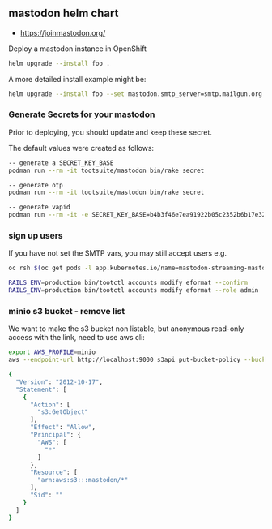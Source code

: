## mastodon helm chart

- https://joinmastodon.org/

Deploy a mastodon instance in OpenShift
```bash
helm upgrade --install foo .
```

A more detailed install example might be:
```bash
helm upgrade --install foo --set mastodon.smtp_server=smtp.mailgun.org --set mastodon.smtp_login=postmaster@example.com --set mastodon.smtp_password=123456 --set mastodon.smtp_from_address=mastodon@example.com. .
```

### Generate Secrets for your mastodon

Prior to deploying, you should update and keep these secret.

The default values were created as follows:

```bash
-- generate a SECRET_KEY_BASE
podman run --rm -it tootsuite/mastodon bin/rake secret

-- generate otp
podman run --rm -it tootsuite/mastodon bin/rake secret

-- generate vapid
podman run --rm -it -e SECRET_KEY_BASE=b4b3f46e7ea91922b05c2352b6b17e32f87611b85c1ba65d1219d44a1bbb172dbd416c35bfd32a83ae19f11d2f2c38689af7e2493d018aa939459ccd3c449d93 -e OTP_SECRET=c1bbee5bdff1c3dbbf96d68d71c0b95f4ed76947cf1d4caf42d7053c3c062c77686d17c2a7119674c3f15a15586bd72dcb9fd3941bd4bf44f74acdbb381ed320 tootsuite/mastodon bundle exec rake mastodon:webpush:generate_vapid_key
```

### sign up users

If you have not set the SMTP vars, you may still accept users e.g.
```bash
oc rsh $(oc get pods -l app.kubernetes.io/name=mastodon-streaming-mastodon -o name)

RAILS_ENV=production bin/tootctl accounts modify eformat --confirm
RAILS_ENV=production bin/tootctl accounts modify eformat --role admin
```

### minio s3 bucket - remove list

We want to make the s3 bucket non listable, but anonymous read-only access with the link, need to use aws cli:

```bash
export AWS_PROFILE=minio
aws --endpoint-url http://localhost:9000 s3api put-bucket-policy --bucket mastodon --policy file:///mastodon/policy.json

{
  "Version": "2012-10-17",
  "Statement": [
    {
      "Action": [
        "s3:GetObject"
      ],
      "Effect": "Allow",
      "Principal": {
        "AWS": [
          "*"
        ]
      },
      "Resource": [
        "arn:aws:s3:::mastodon/*"
      ],
      "Sid": ""
    }
  ]
}
```
